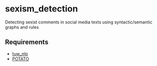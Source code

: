 # sexism_detection
Detecting sexist comments in social media texts using syntactic/semantic graphs and rules

## Requirements

 - [tuw_nlp](https://github.com/recski/tuw-nlp)
 - [POTATO](https://github.com/adaamko/POTATO)
